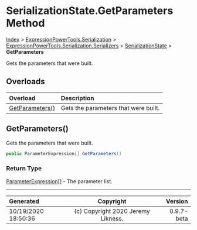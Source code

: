 ﻿# SerializationState.GetParameters Method

[Index](../index.md) > [ExpressionPowerTools.Serialization](ExpressionPowerTools.Serialization.a.md) > [ExpressionPowerTools.Serialization.Serializers](ExpressionPowerTools.Serialization.Serializers.n.md) > [SerializationState](ExpressionPowerTools.Serialization.Serializers.SerializationState.cs.md) > **GetParameters**

Gets the parameters that were built.

## Overloads

| Overload | Description |
| :-- | :-- |
| [GetParameters()](#getparameters) | Gets the parameters that were built. |
## GetParameters()

Gets the parameters that were built.

```csharp
public ParameterExpression[] GetParameters()
```

### Return Type

 [ParameterExpression[]](https://docs.microsoft.com/dotnet/api/system.linq.expressions.parameterexpression)  - The parameter list.



---

| Generated | Copyright | Version |
| :-- | :-: | --: |
| 10/19/2020 18:50:36 | (c) Copyright 2020 Jeremy Likness. | 0.9.7-beta |
